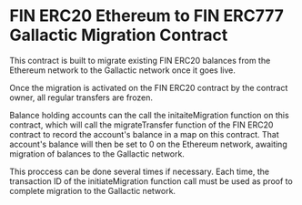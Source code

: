 # FIN ERC20 Ethereum to FIN ERC777 Gallactic Migration Contract

This contract is built to migrate existing FIN ERC20 balances from the Ethereum network to the Gallactic network once it goes live.

Once the migration is activated on the FIN ERC20 contract by the contract owner, all regular transfers are frozen.

Balance holding accounts can the call the initaiteMigration function on this contract, which will call the migrateTransfer function of the FIN ERC20 contract to record the account's balance in a map on this contract. That account's balance will then be set to 0 on the Ethereum network, awaiting migration of balances to the Gallactic network.

This proccess can be done several times if necessary. Each time, the transaction ID of the initiateMigration function call must be used as proof to complete migration to the Gallactic network.